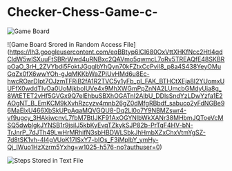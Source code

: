 # Checker-Chess-Game-c-

![Game Board](https://lh3.googleusercontent.com/jwaihik3ZFxw5lmfRsYS6OkKO3OF1eZ0hGmrdNVn56tjuqKqMwP0HUH5ZYmrA3I3-JNacXZKFOi_t3_fN1YbysqkcDtzo4fSdEY9u76LcctQxPL-lz_HFwvbY2LXoXhrU8lGxAUCMu1ijB1lM3wpb5foSChtO-S4XIDK8TiDSxac48W34F6mzYMGxWZLY6c7tWi2a87Dc4pi-R76UdBUNQF20KXYD4VbxzyOV_z-W79hu4HTvBoqeGCzoEpox237rWyM1YSNdJPSoaDLdl2WxJp5YbTEbw4dbZuGEUc59UEFpOf_OIQKiuRy6X6oKg9oDGp6T-quu-HhtfBT3noZw8gpMHuRWEhL9cwv0iz150yTPEs2VQ6-kuiBw_mawX-Sm4xB9bd_S7ZNdAlI1hd7EW1FM43hNTYVReDcRdoES8ZOnltWxlOxAI-jwpZZclN8m1Sd0BQzmgZUM5Gtb2pVDKBSXPj0lVI8IbQ59bSApv2YKut_WiNlt1DGh9GvU2j6CCTH6C9Y3S2P3orXZuY3H8p98C6AXGROfgq0pTa-pLCu6plZ_tDvFhWZoLgqVvZuegTMUAQPdoJRHRSmuUcFbr6wcqQTU_bq0UJWu1FZDLTkTfPHtTDRmo4nEMxFsdAFKyIFkcZS2fZMrwF8lgeshhRXFCo6Geag0n9NXBTCaAbU-BBsjpmck7di596uxQ=w1025-h576-no?authuser=0)


![Game Board Srored in Random Access File]
(https://lh3.googleusercontent.com/eqBBtyp6lCI680OxVttXHKfNcc2Htl4qdCldW5wlSXuuFtSBRrWwd4uRNBxc2QAVmo5qwmcL7oRv5TREAQfE48SKBRpOaO_3rH_2ZVYbdi5FoktJGgglbYhQyn70kFZtxCcPviI8_p8a4S438YeyOMuGqZx0fX6wwYOh-gJqMKKbWaZPiUvHMd6u8Ec-hwcROarDIpt7OJzmTFRiB2fA1R2TVC5y1yFb_pI_FAK_BTHCtXEja8I2YUomxUUFfX0wddTIvOa0UoMjkbolUVe4x9MhXWGmPpZnNA2LUmcbGMdyUja8g_8WtETET2vHf5GVGx9Q7elEhbuSBXhOGATnI2AlbU_DDlsSndYzLDwYzfa1E2AOgNT_B_EmKCM9kXvhRzcyzv4mnb26gZ0dMfgRBbdf_sabuco2yFdNGBe96MaElxU466XbSkUPpAqaMQVGQU8-Dq2Ll0o7Y9NBMZswr4-vf9ugcy_3HAkjwcnvL7fbM7BtIJKF91AxOGYNlbWkXANr38MHbmJQToeVcMSQ5dwblgkJYNSB1r9jsilJ5kbKyEvqTZkykSJP82b-PrTqF4HV-bN-TrJnrP_7dJTh49LwHrMRhifN3sbHBDWLSbkJhHmbXZxChxVtmYgSZ-7d8tSK1vh-4l4gVUoK17ISxY7-bIOs_F3iMplbY_ymHy-Qj_lWuo1HzXzrm5Yxhg=w1025-h576-no?authuser=0)

![Steps Stored in Text File](https://lh3.googleusercontent.com/mSGHkWk34Z9zE4pAypDMVHm_xOTX3tYBuL6PitswnwJifBgFyDsF7RUyeT5YMgUj-5JB2Iyc4lXGM0a09_RLzH8PTzDt76itMqptarby1ksNre6ZFMZVya1Dsfz9TTXH_yWt0P439-sPFS1ZWHQibBmk5VNYbKBi5U0rAEmegnFWZHsCWM54WFGsImdrCSQkYq2T0VkduJWUX0_Uu8rttN63zXicP2tau9ZkOKB4Sj0arsNwRaZoHzdTqtCSbjf1uSPgyyqCouUj1AnVd_ENman9ypwr_krHqD5e9vH5lFEX-QyTUSnELid_sdwhH-LquwZDja8jXMYcWutcy0AGBB7juH0O0P7hjaVXtjPn_fA8qPS6a59Cbr0J8vwrOiPsfjVSgml-m5pQJRYCU02cSMjGnhyl7AlHoS_Y8veYVVOkbEiJ5MXKKd-LK2Z7JPaVQAx5cHHc5q_b8LXE83L1yVDZGupeKI8XUpYRniSgyAfE_Z08g51WruzwA01h0vB8pAc5SbJhKwPqtswlWfygfO6kisULzGB0AcfeO33vFln4T38Ki5C_zUsIyVW-mUtGOFq_ykFUZJH5Kc4d8m4bp_I11y3Jzk7ycAWqFN3wvLCjhvTkC2KCHEDzGwfwm9ZXveKymHeop-LIrDr5ThjjMivMXmpdvDaCWfpY4jh4pVgLH3Tj2oMtIGq9tAsz3A=w1025-h576-no?authuser=0)
